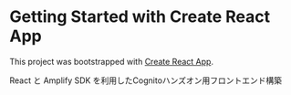 # Getting Started with Create React App

This project was bootstrapped with [Create React App](https://github.com/facebook/create-react-app).

React と Amplify SDK を利用したCognitoハンズオン用フロントエンド構築